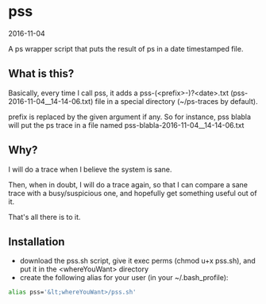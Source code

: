 pss
=================
2016-11-04


A ps wrapper script that puts the result of ps in a date timestamped file.



What is this?
----------------
Basically, every time I call pss, it adds a pss-(&lt;prefix>-)?&lt;date>.txt (pss-2016-11-04__14-14-06.txt) file in a special directory (~/ps-traces by default).

prefix is replaced by the given argument if any. So for instance, pss blabla will put the ps trace in a file named pss-blabla-2016-11-04__14-14-06.txt


Why?
-------
I will do a trace when I believe the system is sane.

Then, when in doubt, I will do a trace again, so that I can compare a sane trace with a busy/suspicious one, and hopefully get something useful out of it.

That's all there is to it.


Installation
----------------

- download the pss.sh script, give it exec perms (chmod u+x pss.sh), and put it in the &lt;whereYouWant> directory
- create the following alias for your user (in your ~/.bash_profile): 
```bash
alias pss='&lt;whereYouWant>/pss.sh'
```




